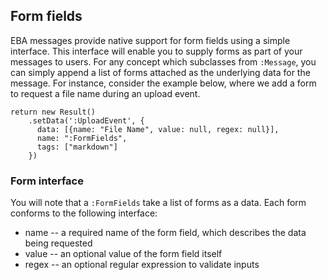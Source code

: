 ## Form fields

EBA messages provide native support for form fields using a simple interface. This interface will enable you to supply forms as part of your messages to users. For any concept which subclasses from `:Message`, you can simply append a list of forms attached as the underlying data for the message. For instance, consider the example below, where we add a form to request a file name during an upload event.

```
return new Result()
    .setData(':UploadEvent', {
      data: [{name: "File Name", value: null, regex: null}],
      name: ":FormFields",
      tags: ["markdown"]
    })
```

### Form interface

You will note that a `:FormFields` take a list of forms as a data. Each form conforms to the following interface:

- name -- a required name of the form field, which describes the data being requested
- value -- an optional value of the form field itself
- regex -- an optional regular expression to validate inputs
